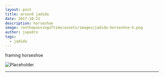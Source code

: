 ```yaml
---
layout: post
title: around jadida
date: 2017-10-21
description: horseshoe
image: /onthepassingoftime/assets/images/jadida-horseshoe-h.png
author: jxpedro
tags: 
  - jadida
---
```

<p >framing horseshoe</p>

![Placeholder](/onthepassingoftime/assets/images/jadida-horseshoe.jpg)

<p></p>

<hr/>
